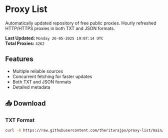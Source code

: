 # Proxy List

Automatically updated repository of free public proxies. Hourly refreshed HTTP/HTTPS proxies in both TXT and JSON formats.

**Last Updated:** `Monday 26-05-2025 19:07:14 UTC`  
**Total Proxies:** `4262`

## Features
- Multiple reliable sources
- Concurrent fetching for faster updates
- Both TXT and JSON formats
- Detailed metadata

## 📥 Download

### TXT Format
```bash
curl -O https://raw.githubusercontent.com/theriturajps/proxy-list/main/proxies.txt